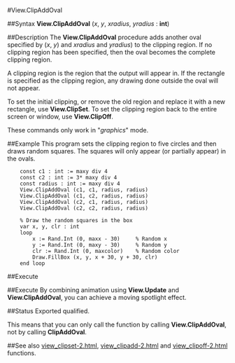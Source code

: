 
#View.ClipAddOval

##Syntax
**View.ClipAddOval** (_x_, _y_, _xradius_, _yradius_ : **int**)


##Description
The **View.ClipAddOval** procedure adds another oval specified by (_x_, _y_) and _xradius_ and _yradius_) to the clipping region. If no clipping region has been specified, then the oval becomes the complete clipping region.

A clipping region is the region that the output will appear in. If the rectangle is specified as the clipping region, any drawing done outside the oval will not appear.

To set the initial clipping, or remove the old region and replace it with a new rectangle, use **View.ClipSet**. To set the clipping region back to the entire screen or window, use **View.ClipOff**.

These commands only work in "_graphics_" mode.


##Example
This program sets the clipping region to five circles and then draws random squares. The squares will only appear (or partially appear) in the ovals.

        const c1 : int := maxy div 4
        const c2 : int := 3* maxy div 4
        const radius : int := maxy div 4
        View.ClipAddOval (c1, c1, radius, radius)
        View.ClipAddOval (c1, c2, radius, radius)
        View.ClipAddOval (c2, c1, radius, radius)
        View.ClipAddOval (c2, c2, radius, radius)

        % Draw the random squares in the box
        var x, y, clr : int
        loop
            x := Rand.Int (0, maxx - 30)     % Random x
            y := Rand.Int (0, maxy - 30)     % Random y
            clr := Rand.Int (0, maxcolor)    % Random color
            Draw.FillBox (x, y, x + 30, y + 30, clr)
        end loop
##Execute



##Execute
By combining animation using **View.Update** and **View.ClipAddOval**, you can achieve a moving spotlight effect.




##Status
Exported qualified.

This means that you can only call the function by calling **View.ClipAddOval**, not by calling **ClipAddOval**.


##See also
[view_clipset-2.html](**View.ClipSet**), [view_clipadd-2.html](**View.ClipAdd**) and [view_clipoff-2.html](**View.ClipOff**) functions.
